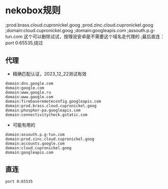 # nekobox规则
;prod.brass.cloud.cupronickel.goog
;prod.zinc.cloud.cupronickel.goog
;domain:cloud.cupronickel.goog
;domain:googleapis.com
;assouth.p.g-tun.com 这个可以删除试试，按理说安卓是不需要这个域名走代理的
;最后直连：port 0:65535,绕过

## 代理
- 精确匹配认证，2023_12_22测试有效

```
domain:dns.google.com
domain:google.com
domain:www.google.ru
domain:www.google.com
domain:firebaseremoteconfig.googleapis.com
domain:prod.brass.cloud.cupronickel.goog
domain:phosphor-pa.googleapis.com
domain:connectivitycheck.gstatic.com
```

- 可能有用的

```
domain:assouth.p.g-tun.com
domain:prod.zinc.cloud.cupronickel.goog
domain:accounts.google.com
domain:cloud.cupronickel.goog
domain:googleapis.com

```

## 直连

```
port 0:65535
```
